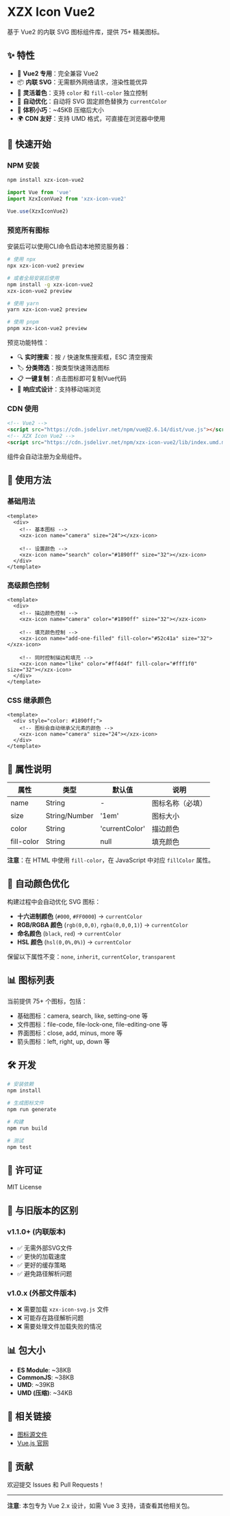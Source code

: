 # XZX Icon Vue2

基于 Vue2 的内联 SVG 图标组件库，提供 75+ 精美图标。

## ✨ 特性

- 🎯 **Vue2 专用**：完全兼容 Vue2
- 📦 **内联 SVG**：无需额外网络请求，渲染性能优异
- 🎨 **灵活着色**：支持 `color` 和 `fill-color` 独立控制
- 🔧 **自动优化**：自动将 SVG 固定颜色替换为 `currentColor`
- 💾 **体积小巧**：~45KB 压缩后大小
- 🌍 **CDN 友好**：支持 UMD 格式，可直接在浏览器中使用

## 🚀 快速开始

### NPM 安装

```bash
npm install xzx-icon-vue2
```

```javascript
import Vue from 'vue'
import XzxIconVue2 from 'xzx-icon-vue2'

Vue.use(XzxIconVue2)
```

### 预览所有图标

安装后可以使用CLI命令启动本地预览服务器：

```bash
# 使用 npx
npx xzx-icon-vue2 preview

# 或者全局安装后使用
npm install -g xzx-icon-vue2
xzx-icon-vue2 preview

# 使用 yarn
yarn xzx-icon-vue2 preview

# 使用 pnpm
pnpm xzx-icon-vue2 preview
```

预览功能特性：
- 🔍 **实时搜索**：按 `/` 快速聚焦搜索框，ESC 清空搜索
- 🏷️ **分类筛选**：按类型快速筛选图标
- 📋 **一键复制**：点击图标即可复制Vue代码
- 📱 **响应式设计**：支持移动端浏览

### CDN 使用

```html
<!-- Vue2 -->
<script src="https://cdn.jsdelivr.net/npm/vue@2.6.14/dist/vue.js"></script>
<!-- XZX Icon Vue2 -->
<script src="https://cdn.jsdelivr.net/npm/xzx-icon-vue2/lib/index.umd.min.js"></script>
```

组件会自动注册为全局组件。

## 📖 使用方法

### 基础用法

```vue
<template>
  <div>
    <!-- 基本图标 -->
    <xzx-icon name="camera" size="24"></xzx-icon>

    <!-- 设置颜色 -->
    <xzx-icon name="search" color="#1890ff" size="32"></xzx-icon>
  </div>
</template>
```

### 高级颜色控制

```vue
<template>
  <div>
    <!-- 描边颜色控制 -->
    <xzx-icon name="camera" color="#1890ff" size="32"></xzx-icon>

    <!-- 填充颜色控制 -->
    <xzx-icon name="add-one-filled" fill-color="#52c41a" size="32"></xzx-icon>

    <!-- 同时控制描边和填充 -->
    <xzx-icon name="like" color="#ff4d4f" fill-color="#fff1f0" size="32"></xzx-icon>
  </div>
</template>
```

### CSS 继承颜色

```vue
<template>
  <div style="color: #1890ff;">
    <!-- 图标会自动继承父元素的颜色 -->
    <xzx-icon name="camera" size="24"></xzx-icon>
  </div>
</template>
```

## 🎨 属性说明

| 属性 | 类型 | 默认值 | 说明 |
|------|------|--------|------|
| name | String | - | 图标名称（必填） |
| size | String/Number | '1em' | 图标大小 |
| color | String | 'currentColor' | 描边颜色 |
| fill-color | String | null | 填充颜色 |

**注意**：在 HTML 中使用 `fill-color`，在 JavaScript 中对应 `fillColor` 属性。

## 🔧 自动颜色优化

构建过程中会自动优化 SVG 图标：

- **十六进制颜色** (`#000`, `#FF0000`) → `currentColor`
- **RGB/RGBA 颜色** (`rgb(0,0,0)`, `rgba(0,0,0,1)`) → `currentColor`
- **命名颜色** (`black`, `red`) → `currentColor`
- **HSL 颜色** (`hsl(0,0%,0%)`) → `currentColor`

保留以下属性不变：`none`, `inherit`, `currentColor`, `transparent`

## 📊 图标列表

当前提供 75+ 个图标，包括：

- 基础图标：camera, search, like, setting-one 等
- 文件图标：file-code, file-lock-one, file-editing-one 等
- 界面图标：close, add, minus, more 等
- 箭头图标：left, right, up, down 等

## 🛠️ 开发

```bash
# 安装依赖
npm install

# 生成图标文件
npm run generate

# 构建
npm run build

# 测试
npm test
```

## 📄 许可证

MIT License

## 🎯 与旧版本的区别

### v1.1.0+ (内联版本)
- ✅ 无需外部SVG文件
- ✅ 更快的加载速度
- ✅ 更好的缓存策略
- ✅ 避免路径解析问题

### v1.0.x (外部文件版本)
- ❌ 需要加载 `xzx-icon-svg.js` 文件
- ❌ 可能存在路径解析问题
- ❌ 需要处理文件加载失败的情况

## 📊 包大小

- **ES Module**: ~38KB
- **CommonJS**: ~38KB
- **UMD**: ~39KB
- **UMD (压缩)**: ~34KB

## 🔗 相关链接

- [图标源文件](https://www.npmjs.com/package/@xzx-design/icons-svg)
- [Vue.js 官网](https://vuejs.org/)

## 🤝 贡献

欢迎提交 Issues 和 Pull Requests！

---

**注意**: 本包专为 Vue 2.x 设计，如需 Vue 3 支持，请查看其他相关包。
